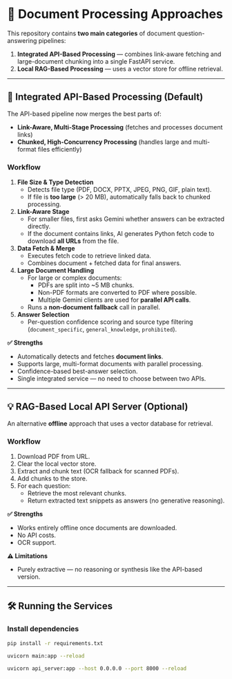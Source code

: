 # 📄 Document Processing Approaches

This repository contains **two main categories** of document question-answering pipelines:

1. **Integrated API-Based Processing** — combines link-aware fetching and large-document chunking into a single FastAPI service.
2. **Local RAG-Based Processing** — uses a vector store for offline retrieval.

---

## 🚀 Integrated API-Based Processing (Default)

The API-based pipeline now merges the best parts of:

- **Link-Aware, Multi-Stage Processing** (fetches and processes document links)
- **Chunked, High-Concurrency Processing** (handles large and multi-format files efficiently)

### **Workflow**
1. **File Size & Type Detection**
   - Detects file type (PDF, DOCX, PPTX, JPEG, PNG, GIF, plain text).
   - If file is **too large** (> 20 MB), automatically falls back to chunked processing.
2. **Link-Aware Stage**
   - For smaller files, first asks Gemini whether answers can be extracted directly.
   - If the document contains links, AI generates Python fetch code to download **all URLs** from the file.
3. **Data Fetch & Merge**
   - Executes fetch code to retrieve linked data.
   - Combines document + fetched data for final answers.
4. **Large Document Handling**
   - For large or complex documents:
     - PDFs are split into ~5 MB chunks.
     - Non-PDF formats are converted to PDF where possible.
     - Multiple Gemini clients are used for **parallel API calls**.
   - Runs a **non-document fallback** call in parallel.
5. **Answer Selection**
   - Per-question confidence scoring and source type filtering (`document_specific`, `general_knowledge`, `prohibited`).

**✅ Strengths**
- Automatically detects and fetches **document links**.
- Supports large, multi-format documents with parallel processing.
- Confidence-based best-answer selection.
- Single integrated service — no need to choose between two APIs.

---

## 💡 RAG-Based Local API Server (Optional)

An alternative **offline** approach that uses a vector database for retrieval.

### **Workflow**
1. Download PDF from URL.
2. Clear the local vector store.
3. Extract and chunk text (OCR fallback for scanned PDFs).
4. Add chunks to the store.
5. For each question:
   - Retrieve the most relevant chunks.
   - Return extracted text snippets as answers (no generative reasoning).

**✅ Strengths**
- Works entirely offline once documents are downloaded.
- No API costs.
- OCR support.

**⚠ Limitations**
- Purely extractive — no reasoning or synthesis like the API-based version.

---

## 🛠 Running the Services

### Install dependencies
```bash
pip install -r requirements.txt
```

```bash
uvicorn main:app --reload
```

```bash
uvicorn api_server:app --host 0.0.0.0 --port 8000 --reload
```
